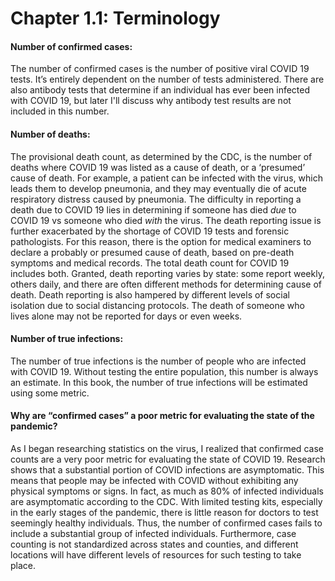Chapter 1.1: Terminology
=======================

#### Number of confirmed cases:
The number of confirmed cases is the number of positive viral COVID 19 tests. It’s entirely dependent on the number of tests administered. There are also antibody tests that determine if an individual has ever been infected with COVID 19, but later I'll discuss why antibody test results are not included in this number. 
#### Number of deaths:
The provisional death count, as determined by the CDC, is the number of deaths where COVID 19 was listed as a cause of death, or a ‘presumed’ cause of death. For example, a patient can be infected with the virus, which leads them to develop pneumonia, and they may eventually die of acute respiratory distress caused by pneumonia. The difficulty in reporting a death due to COVID 19 lies in determining if someone has died *due* to COVID 19 vs someone who died *with* the virus. The death reporting issue is further exacerbated by the shortage of COVID 19 tests and forensic pathologists. For this reason, there is the option for medical examiners to declare a probably or presumed cause of death, based on pre-death symptoms and medical records. The total death count for COVID 19 includes both. Granted, death reporting varies by state: some report weekly, others daily, and there are often different methods for determining cause of death. Death reporting is also hampered by different levels of social isolation due to social distancing protocols. The death of someone who lives alone may not be reported for days or even weeks.
#### Number of true infections:
The number of true infections is the number of people who are infected with COVID 19. Without testing the entire population, this number is always an estimate. In this book, the number of true infections will be estimated using some metric. 
#### Why are “confirmed cases” a poor metric for evaluating the state of the pandemic? 
As I began researching statistics on the virus, I realized that confirmed case counts are a very poor metric for evaluating the state of COVID 19. Research shows that a substantial portion of COVID infections are asymptomatic. This means that people may be infected with COVID without exhibiting any physical symptoms or signs. In fact, as much as 80% of infected individuals are asymptomatic according to the CDC. With limited testing kits, especially in the early stages of the pandemic, there is little reason for doctors to test seemingly healthy individuals. Thus, the number of confirmed cases fails to include a substantial group of infected individuals. Furthermore, case counting is not standardized across states and counties, and different locations will have different levels of resources for such testing to take place.  